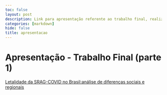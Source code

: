 ```yaml
---
toc: false
layout: post
description: Link para apresentação referente ao trabalho final, realizada dia 08/jul/2021.
categories: [markdown]
hide: false
title: apresentacao
---
```


# Apresentação - Trabalho Final (parte 1)

[Letalidade da SRAG-COVID no Brasil:análise de diferenças sociais e regionais](https://docs.google.com/presentation/d/1FEnZ6cTorT51iPj_5amQRO2Iqg4T0HFH_DGWdCnHRdg/edit?usp=sharing)
